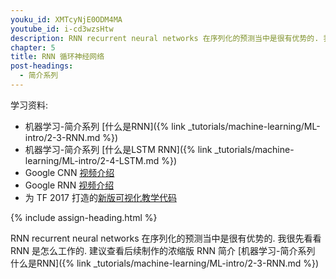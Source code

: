 ```yaml
---
youku_id: XMTcyNjE0ODM4MA
youtube_id: i-cd3wzsHtw
description: RNN recurrent neural networks 在序列化的预测当中是很有优势的. 我很先看看 RNN 是怎么工作的.
chapter: 5
title: RNN 循环神经网络
post-headings:
  - 简介系列
---
```



学习资料:
  * 机器学习-简介系列 [什么是RNN]({% link _tutorials/machine-learning/ML-intro/2-3-RNN.md %})
  * 机器学习-简介系列 [什么是LSTM RNN]({% link _tutorials/machine-learning/ML-intro/2-4-LSTM.md %})
  * Google CNN [视频介绍](https://classroom.udacity.com/courses/ud730/lessons/6377263405/concepts/64063017560923#)
  * Google RNN [视频介绍](https://classroom.udacity.com/courses/ud730/lessons/6378983156/concepts/63770919610923#)
  * 为 TF 2017 打造的[新版可视化教学代码](https://github.com/MorvanZhou/Tensorflow-Tutorial)


{% include assign-heading.html %}

RNN recurrent neural networks 在序列化的预测当中是很有优势的. 我很先看看 RNN 是怎么工作的.
建议查看后续制作的浓缩版 RNN 简介 [机器学习-简介系列 什么是RNN]({% link _tutorials/machine-learning/ML-intro/2-3-RNN.md %})



